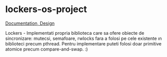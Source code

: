 # lockers-os-project
[Documentation, Design](https://unibucro0-my.sharepoint.com/personal/iulia-georgiana_talpalariu_s_unibuc_ro/_layouts/15/doc.aspx?sourcedoc={76be5579-4f14-4ccb-8ecc-ecb4090d13f5}&action=edit)

Lockers - Implementati propria biblioteca care sa ofere obiecte de sincronizare: mutecsi, semafoare, rwlocks fara a folosi pe cele existente ın biblioteci precum
pthread. Pentru implementare puteti folosi doar primitive atomice precum compare-and-swap.
:)
